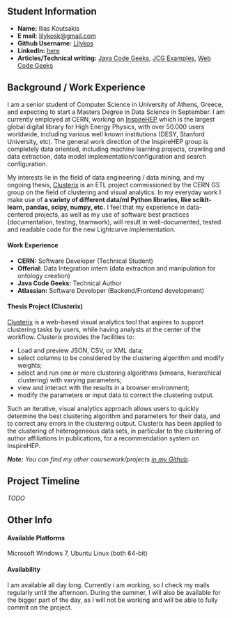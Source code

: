 ## Student Information
* **Name:** Ilias Koutsakis
* **E mail:** lilykosk@gmail.com
* **Github Username:** [Lilykos](https://github.com/Lilykos)
* **LinkedIn:** [here](https://gr.linkedin.com/in/lilykos)
* **Articles/Technical writing:** [Java Code Geeks](http://www.javacodegeeks.com/author/ilias-koutsakis/), [JCG Examples](http://examples.javacodegeeks.com/author/ilias-koutsakis/), [Web Code Geeks](http://www.webcodegeeks.com/author/ilias-koutsakis/)

## Background / Work Experience
I am a senior student of Computer Science in University of Athens, Greece, and expecting to start a Masters Degree in Data Science in September. I am currently employed at CERN, working on [InspireHEP](https://github.com/inspirehep) which is the largest global digital library for High Energy Physics, with over 50.000 users worldwide, including various well known institutions (DESY, Stanford University, etc). The general work direction of the InspireHEP group is completely data oriented, including machine learning projects, crawling and data extraction, data model implementation/configuration and search configuration.

My interests lie in the field of data engineering / data mining, and my ongoing thesis, [Clusterix](https://github.com/Lilykos/clusterix) is an ETL project commissioned by the CERN GS group on the field of clustering and visual analytics. In my everyday work I make use of **a variety of different data/ml Python libraries, like scikit-learn, pandas, scipy, numpy, etc.** I feel that my experience in data-centered projects, as well as my use of software best practices (documentation, testing, teamwork), will result in well-documented, tested and readable code for the new Lightcurve implementation.

#### Work Experience
* **CERN:** Software Developer (Technical Student)
* **Offerial:** Data Integration intern (data extraction and manipulation for ontology creation)
* **Java Code Geeks:** Technical Author
* **Atlassian:** Software Developer (Backend/Frontend development)

#### Thesis Project (Clusterix)
[Clusterix](https://github.com/Lilykos/clusterix) is a web-based visual analytics tool that aspires to support clustering tasks by users, while having analysts at the center of the workflow. Clusterix provides the facilities to:
* Load and preview JSON, CSV, or XML data;
* select columns to be considered by the clustering algorithm and modify weights;
* select and run one or more clustering algorithms (k­means, hierarchical clustering) with varying parameters;
* view and interact with the results in a browser environment;
* modify the parameters or input data to correct the clustering output. 

Such an iterative, visual analytics approach allows users to quickly determine the best clustering algorithm and   parameters for their data, and to correct any errors in the clustering output. Clusterix has been applied to the clustering of heterogeneous data sets, in particular to the clustering of author affiliations in publications, for a recommendation system on InspireHEP.

_**Note:** You can find my other coursework/projects [in my Github](https://github.com/Lilykos)._

## Project Timeline
_TODO_

## Other Info
#### Available Platforms
Microsoft Windows 7, Ubuntu Linux (both 64-bit)

#### Availability
I am available all day long. Currently i am working, so I check my mails regularly until the afternoon. During the summer, I will also be available for the bigger part of the day, as I will not be working and will be able to fully commit on the project.